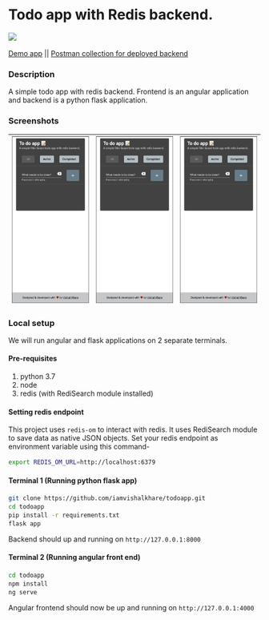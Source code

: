 # Todo app with Redis backend.

![](https://github.com/iamvishalkhare/todoapp/actions/workflows/python-app.yml/badge.svg)

[Demo app](http://13.235.106.236/redis-todo) || 
[Postman collection for deployed backend](https://www.getpostman.com/collections/644a5723b4e630b7c87b)
### Description
A simple todo app with redis backend. Frontend is an angular application and backend is a python flask application.

### Screenshots
| ![image info](./screenshots/1.png)  |  ![image info](./screenshots/1.png) | ![image info](./screenshots/1.png)  |
|---|---|---|


### Local setup
We will run angular and flask applications on 2 separate terminals.

#### Pre-requisites
1. python 3.7
2. node
3. redis (with RediSearch module installed)

#### Setting redis endpoint
This project uses `redis-om` to interact with redis. It uses RediSearch module to save data as native JSON objects.
Set your redis endpoint as environment variable using this command-
```bash
export REDIS_OM_URL=http://localhost:6379
```

#### Terminal 1 (Running python flask app)
```bash
git clone https://github.com/iamvishalkhare/todoapp.git
cd todoapp
pip install -r requirements.txt
flask app
```
Backend should up and running on `http://127.0.0.1:8000`

#### Terminal 2 (Running angular front end)
```bash
cd todoapp
npm install
ng serve
```
Angular frontend should now be up and running on `http://127.0.0.1:4000`



